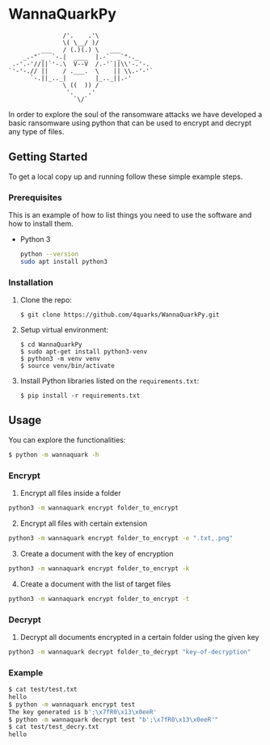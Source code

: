 # WannaQuarkPy

```
               /'.    .'\
               \( \__/ )/
         ___   / (.)(.) \   ___
    _.-"`_  `-.|  ____  |.-`  _`"-._
 .-'.-'//||`'-.\  V--V  /.-'`||\\'-.'-.
`'-'-.// ||    / .___.  \    || \\.-'-'`
      `-.||_.._|        |_.._||.-'
               \ ((  )) /
                '.    .'
                  `\/`
```

In order to explore the soul of the ransomware attacks we have developed a basic ransomware using python that can be used to encrypt and decrypt any type of files.
<!-- GETTING STARTED -->
## Getting Started

To get a local copy up and running follow these simple example steps.

### Prerequisites

This is an example of how to list things you need to use the software and how to install them.
* Python 3
  ```sh
  python --version
  sudo apt install python3
  ```
  
### Installation

1. Clone the repo:
   ```
   $ git clone https://github.com/4quarks/WannaQuarkPy.git
   ```
2. Setup virtual environment:
    ```
    $ cd WannaQuarkPy
    $ sudo apt-get install python3-venv
    $ python3 -m venv venv
    $ source venv/bin/activate
    ```
3. Install Python libraries listed on the `requirements.txt`:
   ```
   $ pip install -r requirements.txt
   ```
   
<!-- USAGE EXAMPLES -->
## Usage
You can explore the functionalities:
```bash
$ python -m wannaquark -h
```

### Encrypt

1) Encrypt all files inside a folder
```bash
python3 -m wannaquark encrypt folder_to_encrypt
```

2) Encrypt all files with certain extension
```bash
python3 -m wannaquark encrypt folder_to_encrypt -e ".txt,.png"
```

3) Create a document with the key of encryption
```bash
python3 -m wannaquark encrypt folder_to_encrypt -k
```

4) Create a document with the list of target files
```bash
python3 -m wannaquark encrypt folder_to_encrypt -t
```

### Decrypt
1) Decrypt all documents encrypted in a certain folder using the given key
```bash
python3 -m wannaquark decrypt folder_to_decrypt "key-of-decryption"
```

### Example
```bash
$ cat test/test.txt 
hello
$ python -m wannaquark encrypt test
The key generated is b';\x7fR0\x13\x0eeR'
$ python -m wannaquark decrypt test "b';\x7fR0\x13\x0eeR'"
$ cat test/test_decry.txt 
hello
```